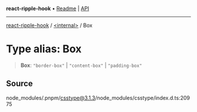 **react-ripple-hook** • [Readme](../../README.md) \| [API](../../globals.md)

---

[react-ripple-hook](../../README.md) / [\<internal\>](../README.md) / Box

# Type alias: Box

> **Box**: `"border-box"` \| `"content-box"` \| `"padding-box"`

## Source

node_modules/.pnpm/csstype@3.1.3/node_modules/csstype/index.d.ts:20975
